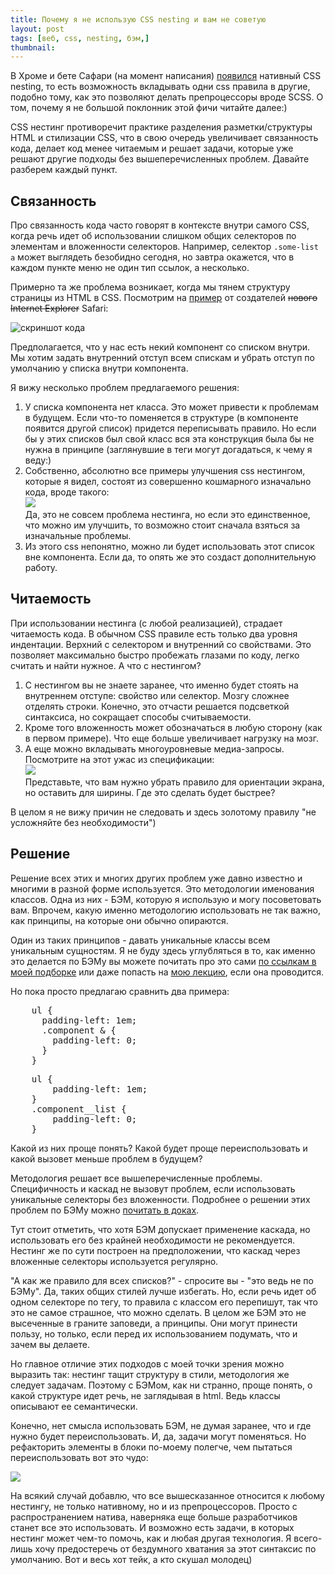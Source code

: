 ```yaml
---
title: Почему я не использую CSS nesting и вам не советую
layout: post
tags: [веб, css, nesting, бэм,]
thumbnail: 
---
```

В Хроме и бете Сафари (на момент написания) [появился](https://caniuse.com/css-nesting) нативный CSS nesting, то есть возможность вкладывать одни css правила в другие, подобно тому, как это позволяют делать препроцессоры вроде SCSS. О том, почему я не большой поклонник этой фичи читайте далее:)

CSS нестинг противоречит практике разделения разметки/структуры HTML и стилизации CSS, что в свою очередь увеличивает связанность кода, делает код менее читаемым и решает задачи, которые уже решают другие подходы без вышеперечисленных проблем. Давайте разберем каждый пункт.

## Связанность
Про связанность кода часто говорят в контексте внутри самого CSS, когда речь идет об использовании слишком общих селекторов по элементам и вложенности селекторов. Например, селектор ```.some-list a``` может выглядеть безобидно сегодня, но завтра окажется, что в каждом пункте меню не один тип ссылок, а несколько.

Примерно та же проблема возникает, когда мы тянем структуру страницы из HTML в CSS. Посмотрим на [пример](https://webkit.org/blog/13813/try-css-nesting-today-in-safari-technology-preview/) от создателей <del>нового Internet Explorer</del> Safari:

![скриншот кода]({{site.baseurl}}/Images/css-nesting-1.png)

Предполагается, что у нас есть некий компонент со списком внутри. Мы хотим задать внутренний отступ всем спискам и убрать отступ по умолчанию у списка внутри компонента.

Я вижу несколько проблем предлагаемого решения:

1. У списка компонента нет класса. Это может привести к проблемам в будущем. Если что-то поменяется в структуре (в компоненте появится другой список) придется переписывать правило. Но если бы у этих списков был свой класс вся эта конструкция была бы не нужна в принципе (заглянувшие в теги могут догадаться, к чему я веду:) 
2. Собственно, абсолютно все примеры улучшения css нестингом, которые я видел, состоят из совершенно кошмарного изначально кода, вроде такого:<br>
![]({{site.baseurl}}/Images/css-nesting-4.png)<br>
Да, это не совсем проблема нестинга, но если это единственное, что можно им улучшить, то возможно стоит сначала взяться за изначальные проблемы. 
3. Из этого css непонятно, можно ли будет использовать этот список вне компонента. Если да, то опять же это создаст дополнительную работу. 

## Читаемость

При использовании нестинга (с любой реализацией), страдает читаемость кода. В обычном CSS правиле есть только два уровня индентации. Верхний с селектором и внутренний со свойствами. Это позволяет максимально быстро пробежать глазами по коду, легко считать и найти нужное. А что с нестингом?

1. С нестингом вы не знаете заранее, что именно будет стоять на внутреннем отступе: свойство или селектор. Мозгу сложнее отделять строки. Конечно, это отчасти решается подсветкой синтаксиса, но сокращает способы считываемости.
2. Кроме того вложенность может обозначаться в любую сторону (как в первом примере). Что еще больше увеличивает нагрузку на мозг.
3. А еще можно вкладывать многоуровневые медиа-запросы. Посмотрите на этот ужас из спецификации:<br>
![]({{site.baseurl}}/Images/css-nesting-2.png)<br>
Представьте, что вам нужно убрать правило для ориентации экрана, но оставить для ширины. Где это сделать будет быстрее?

В целом я не вижу причин не следовать и здесь золотому правилу "не усложняйте без необходимости")

## Решение

Решение всех этих и многих других проблем уже давно известно и многими в разной форме используется. Это методологии именования классов. Одна из них - БЭМ, которую я использую и могу посоветовать вам. Впрочем, какую именно методологию использовать не так важно, как принципы, на которые они обычно опираются. 

Один из таких принципов - давать уникальные классы всем уникальным сущностям. Я не буду здесь углубляться в то, как именно это делается по БЭМу вы можете почитать про это сами [по ссылкам в моей подборке](https://vallek.github.io/web-links/index.html#bem) или даже попасть на [мою лекцию](https://vallek.github.io/pages/projects/bem.html), если она проводится. 

Но пока просто предлагаю сравнить два примера:

<pre>
	ul {
	  padding-left: 1em;
	  .component & {
	    padding-left: 0;
	  }
	}
</pre>


<pre>
	ul {
		padding-left: 1em;
	}
	.component__list {
		padding-left: 0;
	}
</pre>

Какой из них проще понять? Какой будет проще переиспользовать и какой вызовет меньше проблем в будущем?

Методология решает все вышеперечисленные проблемы. Специфичность и каскад не вызовут проблем, если использовать уникальные селекторы без вложенности. Подробнее о решении этих проблем по БЭМу можно [почитать в доках](https://ru.bem.info/methodology/solved-problems/).

Тут стоит отметить, что хотя БЭМ допускает применение каскада, но использовать его без крайней необходимости не рекомендуется. Нестинг же по сути построен на предположении, что каскад через вложенные селекторы используется регулярно.

"А как же правило для всех списков?" - спросите вы - "это ведь не по БЭМу". Да, таких общих стилей лучше избегать. Но, если речь идет об одном селекторе по тегу, то правила с классом его перепишут, так что это не самое страшное, что можно сделать. В целом же БЭМ это не высеченные в граните заповеди, а принципы. Они могут принести пользу, но только, если перед их использованием подумать, что и зачем вы делаете. 

Но главное отличие этих подходов с моей точки зрения можно выразить так: нестинг тащит структуру в стили, методология же следует задачам. Поэтому с БЭМом, как ни странно, проще понять, о какой структуре идет речь, не заглядывая в html. Ведь классы описывают ее семантически. 

Конечно, нет смысла использовать БЭМ, не думая заранее, что и где нужно будет переиспользовать. И, да, задачи могут поменяться. Но рефакторить элементы в блоки по-моему полегче, чем пытаться переиспользовать вот это чудо:

![]({{site.baseurl}}/Images/css-nesting-3.png)

На всякий случай добавлю, что все вышесказанное относится к любому нестингу, не только нативному, но и из препроцессоров. Просто с распространением натива, наверняка еще больше разработчиков станет все это использовать. И возможно есть задачи, в которых нестинг может чем-то помочь, как и любая другая технология. Я всего-лишь хочу предостеречь от бездумного хватания за этот синтаксис по умолчанию. Вот и весь хот тейк, а кто скушал молодец)